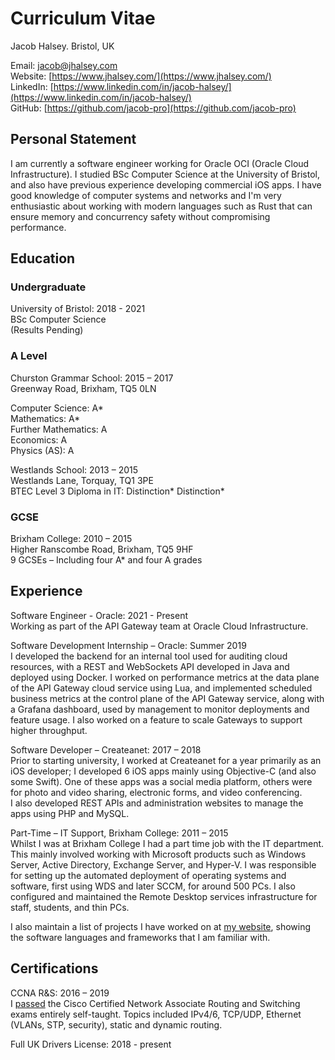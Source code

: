 # Curriculum Vitae

Jacob Halsey. Bristol, UK

Email: [jacob@jhalsey.com](mailto:jacob@jhalsey.com) \
Website: [https://www.jhalsey.com/](https://www.jhalsey.com/) \
LinkedIn: [https://www.linkedin.com/in/jacob-halsey/](https://www.linkedin.com/in/jacob-halsey/) \
GitHub: [https://github.com/jacob-pro](https://github.com/jacob-pro)

## Personal Statement

I am currently a software engineer working for Oracle OCI (Oracle Cloud Infrastructure).
I studied BSc Computer Science at the University of Bristol, and also have
previous experience developing commercial iOS apps.
I have good knowledge of computer systems and networks and
I'm very enthusiastic about working with modern languages such as Rust that can ensure
memory and concurrency safety without compromising performance.

## Education

### Undergraduate

University of Bristol: 2018 - 2021 \
BSc Computer Science \
(Results Pending)

### A Level

Churston Grammar School: 2015 – 2017 \
Greenway Road, Brixham, TQ5 0LN

Computer Science: A* \
Mathematics: A* \
Further Mathematics: A \
Economics: A \
Physics (AS): A

Westlands School: 2013 – 2015 \
Westlands Lane, Torquay, TQ1 3PE \
BTEC Level 3 Diploma in IT: Distinction* Distinction*

### GCSE

Brixham College: 2010 – 2015 \
Higher Ranscombe Road, Brixham, TQ5 9HF \
9 GCSEs – Including four A* and four A grades

## Experience

Software Engineer - Oracle: 2021 - Present \
Working as part of the API Gateway team at Oracle Cloud Infrastructure.

Software Development Internship – Oracle: Summer 2019 \
I developed the backend for an internal tool used for auditing cloud resources, with a REST and WebSockets API developed in Java and deployed using Docker. 
I worked on performance metrics at the data plane of the API Gateway cloud service using Lua, 
and implemented scheduled business metrics at the control plane of the API Gateway service, 
along with a Grafana dashboard, used by management to monitor deployments and feature usage. 
I also worked on a feature to scale Gateways to support higher throughput.

Software Developer – Createanet: 2017 – 2018 \
Prior to starting university, I worked at Createanet for a year primarily as an iOS developer; I developed 6 iOS apps mainly using Objective-C (and also some Swift). 
One of these apps was a social media platform, others were for photo and video sharing, electronic forms, and video conferencing.  
I also developed REST APIs and administration websites to manage the apps using PHP and MySQL.

Part-Time – IT Support, Brixham College: 2011 – 2015 \
Whilst I was at Brixham College I had a part time job with the IT department. 
This mainly involved working with Microsoft products such as Windows Server, Active Directory, Exchange Server, and Hyper-V. 
I was responsible for setting up the automated deployment of operating systems and software, first using WDS and later SCCM, for around 500 PCs. 
I also configured and maintained the Remote Desktop services infrastructure for staff, students, and thin PCs.

I also maintain a list of projects I have worked on at [my website](https://www.jhalsey.com/projects.html), showing the software languages and frameworks that I am familiar with.

## Certifications

CCNA R&S: 2016 – 2019 \
I [passed](https://www.youracclaim.com/badges/a6762ff6-7d76-4c09-95b1-bcee09c4586b/public_url) the Cisco Certified Network Associate Routing and Switching exams entirely self-taught. 
Topics included IPv4/6, TCP/UDP, Ethernet (VLANs, STP, security), static and dynamic routing.

Full UK Drivers License: 2018 - present

